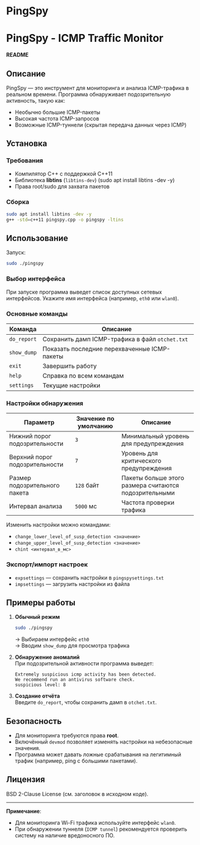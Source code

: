 # PingSpy
# PingSpy - ICMP Traffic Monitor  
**README**  

## Описание  
PingSpy — это инструмент для мониторинга и анализа ICMP-трафика в реальном времени. Программа обнаруживает подозрительную активность, такую как:  
- Необычно большие ICMP-пакеты  
- Высокая частота ICMP-запросов  
- Возможные ICMP-туннели (скрытая передача данных через ICMP)  

## Установка  
### Требования  
- Компилятор C++ с поддержкой C++11  
- Библиотека **libtins** (`libtins-dev`)  (sudo apt install libtins -dev -y)
- Права root/sudo для захвата пакетов  

### Сборка  
```bash
sudo apt install libtins -dev -y
g++ -std=c++11 pingspy.cpp -o pingspy -ltins
```

## Использование  
Запуск:  
```bash
sudo ./pingspy
```  

### Выбор интерфейса  
При запуске программа выведет список доступных сетевых интерфейсов. Укажите имя интерфейса (например, `eth0` или `wlan0`).  

### Основные команды  
| Команда | Описание |  
|---------|----------|  
| `do_report` | Сохранить дамп ICMP-трафика в файл `otchet.txt` |  
| `show_dump` | Показать последние перехваченные ICMP-пакеты |  
| `exit` | Завершить работу |  
| `help` | Справка по всем командам |  
| `settings` | Текущие настройки |  

### Настройки обнаружения  
| Параметр | Значение по умолчанию | Описание |  
|----------|----------------------|----------|  
| Нижний порог подозрительности | `3` | Минимальный уровень для предупреждения |  
| Верхний порог подозрительности | `7` | Уровень для критического предупреждения |  
| Размер подозрительного пакета | `128` байт | Пакеты больше этого размера считаются подозрительными |  
| Интервал анализа | `5000` мс | Частота проверки трафика |  

Изменить настройки можно командами:  
- `change_lower_level_of_susp_detection <значение>`  
- `change_upper_level_of_susp_detection <значение>`  
- `chint <интервал_в_мс>`  

### Экспорт/импорт настроек  
- `expsettings` — сохранить настройки в `pingspysettings.txt`  
- `impsettings` — загрузить настройки из файла  

## Примеры работы  
1. **Обычный режим**  
   ```bash
   sudo ./pingspy
   ```
   → Выбираем интерфейс `eth0`  
   → Вводим `show_dump` для просмотра трафика  

2. **Обнаружение аномалий**  
   При подозрительной активности программа выведет:  
   ```
   Extremely suspicious icmp activity has been detected.
   We recommend run an antivirus software check.
   suspicious level: 8
   ```

3. **Создание отчёта**  
   Введите `do_report`, чтобы сохранить дамп в `otchet.txt`.  

## Безопасность  
- Для мониторинга требуются права **root**.  
- Включённый `devmod` позволяет изменять настройки на небезопасные значения.  
- Программа может давать ложные срабатывания на легитимный трафик (например, ping с большими пакетами).  

## Лицензия  
BSD 2-Clause License (см. заголовок в исходном коде).  

---
**Примечание**:  
- Для мониторинга Wi-Fi трафика используйте интерфейс `wlan0`.  
- При обнаружении туннеля (`ICMP tunnel`) рекомендуется проверить систему на наличие вредоносного ПО.
